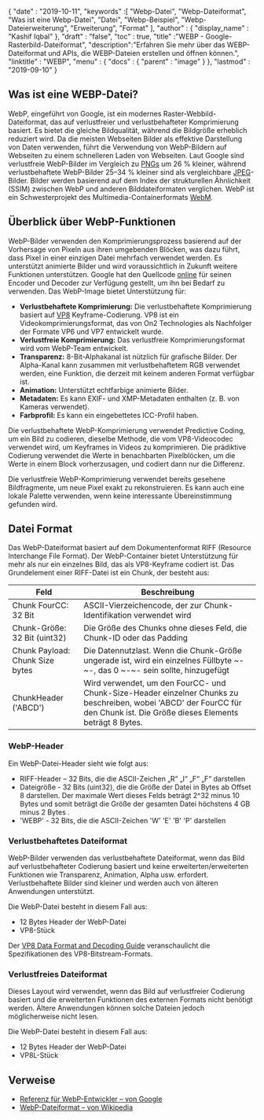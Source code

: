 {
  "date" : "2019-10-11",
  "keywords" :[ "Webp-Datei", "Webp-Dateiformat", "Was ist eine Webp-Datei", "Datei", "Webp-Beispiel", "Webp-Dateierweiterung", "Erweiterung", "Format" ],
  "author" : {
    "display_name" : "Kashif Iqbal"
},
  "draft" : "false",
  "toc" : true,
  "title" :"WEBP - Google-Rasterbild-Dateiformat",
  "description":"Erfahren Sie mehr über das WEBP-Dateiformat und APIs, die WEBP-Dateien erstellen und öffnen können.",
  "linktitle" : "WEBP",
  "menu" : {
    "docs" : {
      "parent" : "image"
}
},
  "lastmod" : "2019-09-10"
}

## Was ist eine WEBP-Datei?

WebP, eingeführt von Google, ist ein modernes Raster-Webbild-Dateiformat, das auf verlustfreier und verlustbehafteter Komprimierung basiert. Es bietet die gleiche Bildqualität, während die Bildgröße erheblich reduziert wird. Da die meisten Webseiten Bilder als effektive Darstellung von Daten verwenden, führt die Verwendung von WebP-Bildern auf Webseiten zu einem schnelleren Laden von Webseiten. Laut Google sind verlustfreie WebP-Bilder im Vergleich zu [PNGs](/de/image/png/) um 26 % kleiner, während verlustbehaftete WebP-Bilder 25–34 % kleiner sind als vergleichbare [JPEG](/de/image/jpeg/)-Bilder. Bilder werden basierend auf dem Index der strukturellen Ähnlichkeit (SSIM) zwischen WebP und anderen Bilddateiformaten verglichen. WebP ist ein Schwesterprojekt des Multimedia-Containerformats [WebM](https://en.wikipedia.org/wiki/WebM).

## Überblick über WebP-Funktionen ##

WebP-Bilder verwenden den Komprimierungsprozess basierend auf der Vorhersage von Pixeln aus ihren umgebenden Blöcken, was dazu führt, dass Pixel in einer einzigen Datei mehrfach verwendet werden. Es unterstützt animierte Bilder und wird voraussichtlich in Zukunft weitere Funktionen unterstützen. Google hat den Quellcode [online](https://developers.google.com/speed/webp/download) für seinen Encoder und Decoder zur Verfügung gestellt, um ihn bei Bedarf zu verwenden. Das WebP-Image bietet Unterstützung für:

* **Verlustbehaftete Komprimierung:** Die verlustbehaftete Komprimierung basiert auf [VP8](https://en.wikipedia.org/wiki/VP8) Keyframe-Codierung. VP8 ist ein Videokomprimierungsformat, das von On2 Technologies als Nachfolger der Formate VP6 und VP7 entwickelt wurde.
* **Verlustfreie Komprimierung:** Das verlustfreie Komprimierungsformat wird vom WebP-Team entwickelt.
* **Transparenz:** 8-Bit-Alphakanal ist nützlich für grafische Bilder. Der Alpha-Kanal kann zusammen mit verlustbehaftetem RGB verwendet werden, eine Funktion, die derzeit mit keinem anderen Format verfügbar ist.
* **Animation:** Unterstützt echtfarbige animierte Bilder.
* **Metadaten:** Es kann EXIF- und XMP-Metadaten enthalten (z. B. von Kameras verwendet).
* **Farbprofil:** Es kann ein eingebettetes ICC-Profil haben.

Die verlustbehaftete WebP-Komprimierung verwendet Predictive Coding, um ein Bild zu codieren, dieselbe Methode, die vom VP8-Videocodec verwendet wird, um Keyframes in Videos zu komprimieren. Die prädiktive Codierung verwendet die Werte in benachbarten Pixelblöcken, um die Werte in einem Block vorherzusagen, und codiert dann nur die Differenz.

Die verlustfreie WebP-Komprimierung verwendet bereits gesehene Bildfragmente, um neue Pixel exakt zu rekonstruieren. Es kann auch eine lokale Palette verwenden, wenn keine interessante Übereinstimmung gefunden wird.

## Datei Format ##

Das WebP-Dateiformat basiert auf dem Dokumentenformat RIFF (Resource Interchange File Format). Der WebP-Container bietet Unterstützung für mehr als nur ein einzelnes Bild, das als VP8-Keyframe codiert ist. Das Grundelement einer RIFF-Datei ist ein Chunk, der besteht aus:


|Feld|Beschreibung
---|---|
|Chunk FourCC: 32 Bit|ASCII-Vierzeichencode, der zur Chunk-Identifikation verwendet wird
|Chunk-Größe: 32 Bit (uint32)|Die Größe des Chunks ohne dieses Feld, die Chunk-ID oder das Padding
|Chunk Payload: Chunk Size bytes|Die Datennutzlast. Wenn die Chunk-Größe ungerade ist, wird ein einzelnes Füllbyte ~-~-, das 0 ~-~- sein sollte, hinzugefügt
|ChunkHeader ('ABCD')|Wird verwendet, um den FourCC- und Chunk-Size-Header einzelner Chunks zu beschreiben, wobei 'ABCD' der FourCC für den Chunk ist. Die Größe dieses Elements beträgt 8 Bytes.

### WebP-Header ###

Ein WebP-Datei-Header sieht wie folgt aus:

* RIFF-Header – 32 Bits, die die ASCII-Zeichen „R“ „I“ „F“ „F“ darstellen
* Dateigröße - 32 Bits (uint32), die die Größe der Datei in Bytes ab Offset 8 darstellen. Der maximale Wert dieses Felds beträgt 2^32 minus 10 Bytes und somit beträgt die Größe der gesamten Datei höchstens 4 GB minus 2 Bytes .
* 'WEBP' - 32 Bits, die die ASCII-Zeichen 'W' 'E' 'B' 'P' darstellen

### Verlustbehaftetes Dateiformat ###

WebP-Bilder verwenden das verlustbehaftete Dateiformat, wenn das Bild auf verlustbehafteter Codierung basiert und keine erweiterten/erweiterten Funktionen wie Transparenz, Animation, Alpha usw. erfordert. Verlustbehaftete Bilder sind kleiner und werden auch von älteren Anwendungen unterstützt.

Die WebP-Datei besteht in diesem Fall aus:

* 12 Bytes Header der WebP-Datei
* VP8-Stück

Der [VP8 Data Format and Decoding Guide](https://tools.ietf.org/html/rfc6386) veranschaulicht die Spezifikationen des VP8-Bitstream-Formats.

### Verlustfreies Dateiformat ###

Dieses Layout wird verwendet, wenn das Bild auf verlustfreier Codierung basiert und die erweiterten Funktionen des externen Formats nicht benötigt werden. Ältere Anwendungen können solche Dateien jedoch möglicherweise nicht lesen.

Die WebP-Datei besteht in diesem Fall aus:

* 12 Bytes Header der WebP-Datei
* VP8L-Stück

## Verweise ##

* [Referenz für WebP-Entwickler – von Google](https://developers.google.com/speed/webp/)
* [WebP-Dateiformat – von Wikipedia](https://en.wikipedia.org/wiki/WebP)

